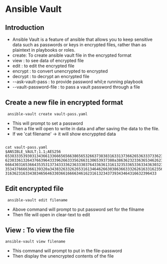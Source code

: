 # Ansible Vault

## Introduction

- Ansible Vault is a feature of ansible that allows you to keep sensitive data such as passwords or keys in encrypted files, rather than as plaintext in playbooks or roles.
- create: To create ansible vault file in the encrypted format
- view : to see data of encrypted file
- edit : to edit the encrypted file 
- encrypt : to convert unencrypted to encrypted
- decrypt : to decrypt an encrypted file
- --ask-vault-pass : to provide password whil;e running playbook
- --vault-password-file : to pass a vault password through a file

## Create a new file in encrypted format

` ansible-vault create vault-pass.yaml` 

- This will prompt to set a password
- Then a file will open to write in data and after saving the data to the file.
- If we 'cat filename' -> it will show encryppted data
  
```console

cat vault-pass.yaml
$ANSIBLE_VAULT;1.1;AES256
65383335393031343661336665656638656532663738383163313736626536333733623533356162
6230336132643766396433396266333562663130653937380a386362323363653462623739653462
66643031653664353531373433336236333037643363613161323533653363343630323138623861
3534376666366139320a343832633262653161346462663038636633326261633162356238653165
31636231633438346564633036616666346162316132343739343464316632396433
```

## Edit encrypted file

` ansible-vault edit filename`

- Above command will prompt to put password set for the filname
- Then file will open in clear-text to edit

## View : To view the file

`ansible-vault view filename`

- This command will prompt to put in the file-password
- Then display the unencrypted contents of the file

